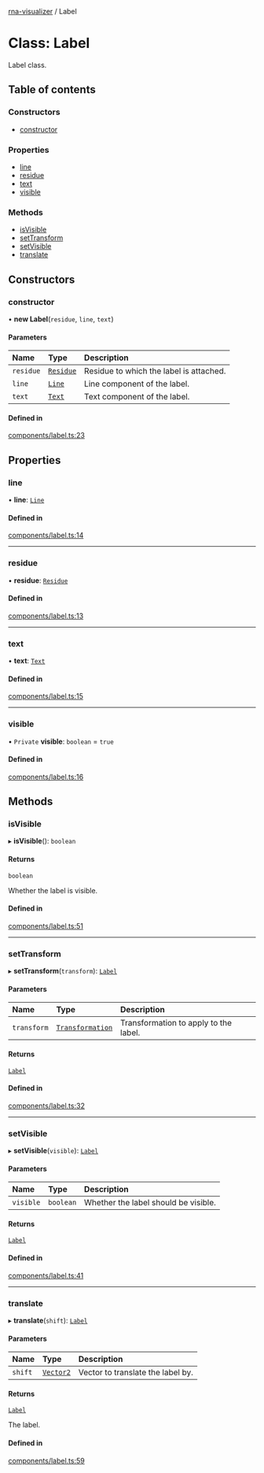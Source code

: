 [rna-visualizer](../README.md) / Label

# Class: Label

Label class.

## Table of contents

### Constructors

- [constructor](Label.md#constructor)

### Properties

- [line](Label.md#line)
- [residue](Label.md#residue)
- [text](Label.md#text)
- [visible](Label.md#visible)

### Methods

- [isVisible](Label.md#isvisible)
- [setTransform](Label.md#settransform)
- [setVisible](Label.md#setvisible)
- [translate](Label.md#translate)

## Constructors

### constructor

• **new Label**(`residue`, `line`, `text`)

#### Parameters

| Name | Type | Description |
| :------ | :------ | :------ |
| `residue` | [`Residue`](Residue.md) | Residue to which the label is attached. |
| `line` | [`Line`](Line.md) | Line component of the label. |
| `text` | [`Text`](Text.md) | Text component of the label. |

#### Defined in

[components/label.ts:23](https://github.com/michalhercik/rna-visualizer/blob/a121084/lib/src/components/label.ts#L23)

## Properties

### line

• **line**: [`Line`](Line.md)

#### Defined in

[components/label.ts:14](https://github.com/michalhercik/rna-visualizer/blob/a121084/lib/src/components/label.ts#L14)

___

### residue

• **residue**: [`Residue`](Residue.md)

#### Defined in

[components/label.ts:13](https://github.com/michalhercik/rna-visualizer/blob/a121084/lib/src/components/label.ts#L13)

___

### text

• **text**: [`Text`](Text.md)

#### Defined in

[components/label.ts:15](https://github.com/michalhercik/rna-visualizer/blob/a121084/lib/src/components/label.ts#L15)

___

### visible

• `Private` **visible**: `boolean` = `true`

#### Defined in

[components/label.ts:16](https://github.com/michalhercik/rna-visualizer/blob/a121084/lib/src/components/label.ts#L16)

## Methods

### isVisible

▸ **isVisible**(): `boolean`

#### Returns

`boolean`

Whether the label is visible.

#### Defined in

[components/label.ts:51](https://github.com/michalhercik/rna-visualizer/blob/a121084/lib/src/components/label.ts#L51)

___

### setTransform

▸ **setTransform**(`transform`): [`Label`](Label.md)

#### Parameters

| Name | Type | Description |
| :------ | :------ | :------ |
| `transform` | [`Transformation`](../interfaces/Transformation.md) | Transformation to apply to the label. |

#### Returns

[`Label`](Label.md)

#### Defined in

[components/label.ts:32](https://github.com/michalhercik/rna-visualizer/blob/a121084/lib/src/components/label.ts#L32)

___

### setVisible

▸ **setVisible**(`visible`): [`Label`](Label.md)

#### Parameters

| Name | Type | Description |
| :------ | :------ | :------ |
| `visible` | `boolean` | Whether the label should be visible. |

#### Returns

[`Label`](Label.md)

#### Defined in

[components/label.ts:41](https://github.com/michalhercik/rna-visualizer/blob/a121084/lib/src/components/label.ts#L41)

___

### translate

▸ **translate**(`shift`): [`Label`](Label.md)

#### Parameters

| Name | Type | Description |
| :------ | :------ | :------ |
| `shift` | [`Vector2`](Vector2.md) | Vector to translate the label by. |

#### Returns

[`Label`](Label.md)

The label.

#### Defined in

[components/label.ts:59](https://github.com/michalhercik/rna-visualizer/blob/a121084/lib/src/components/label.ts#L59)
